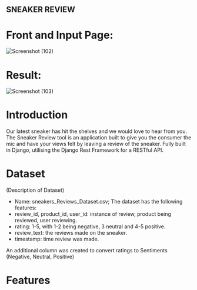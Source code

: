 ## SNEAKER REVIEW
# Front and Input Page:
![Screenshot (102)](https://github.com/stxrboi/202003490-sneaker-api/assets/73634482/e2c67e65-8cf9-451d-bf08-5f509452e074)
# Result:
![Screenshot (103)](https://github.com/stxrboi/202003490-sneaker-api/assets/73634482/5373a151-8517-4b8f-9ee9-051457596fba)
# Introduction
Our latest sneaker has hit the shelves and we would love to hear from you. The Sneaker Review tool is an application built to give you the consumer the mic and have your views felt by leaving a review of the sneaker. Fully built in Django, utilising the Django Rest Framework for a RESTful API. 

# Dataset
(Description of Dataset)
- Name: sneakers_Reviews_Dataset.csv;
The dataset has the following features:
- review_id, product_id, user_id: instance of review, product being reviewed, user reviewing.
- rating: 1-5, with 1-2 being negative, 3 neutral and 4-5 positive.
- review_text: the reviews made on the sneaker.
- timestamp: time review was made.

An additional column was created to convert ratings to Sentiments (Negative, Neutral, Positive)

# Features
